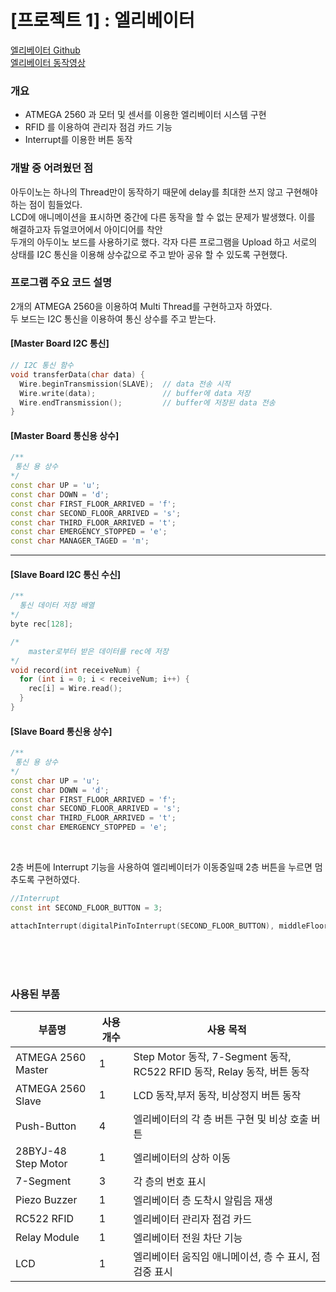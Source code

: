 # **[프로젝트 1] : 엘리베이터**
[엘리베이터 Github] <br>
[엘리베이터 동작영상]

[엘리베이터 Github]: https://github.com/Lateaksoo/Microprocesser/tree/master/elevator#readme
[엘리베이터 동작영상]: https://www.youtube.com/watch?v=zzhDEOv490g

### **개요**
- ATMEGA 2560 과 모터 및 센서를 이용한 엘리베이터 시스템 구현
- RFID 를 이용하여 관리자 점검 카드 기능
- Interrupt를 이용한 버튼 동작

### **개발 중 어려웠던 점**
아두이노는 하나의 Thread만이 동작하기 때문에 delay를 최대한 쓰지 않고 구현해야 하는 점이 힘들었다.   
LCD에 애니메이션을 표시하면 중간에 다른 동작을 할 수 없는 문제가 발생했다. 이를 해결하고자 듀얼코어에서 아이디어를 착안<br>
두개의 아두이노 보드를 사용하기로 했다. 각자 다른 프로그램을 Upload 하고 서로의 상태를 I2C 통신을 이용해 상수값으로 주고 받아 공유 할 수 있도록 구현했다. 

### **프로그램 주요 코드 설명**

2개의 ATMEGA 2560을 이용하여 Multi Thread를 구현하고자 하였다. <br>
두 보드는 I2C 통신을 이용하여 통신 상수를 주고 받는다.

#### [Master Board I2C 통신]
```c++
// I2C 통신 함수
void transferData(char data) {
  Wire.beginTransmission(SLAVE);  // data 전송 시작
  Wire.write(data);               // buffer에 data 저장
  Wire.endTransmission();         // buffer에 저장된 data 전송
}
```
#### [Master Board 통신용 상수]
```c++
/**
 통신 용 상수
*/
const char UP = 'u';
const char DOWN = 'd';
const char FIRST_FLOOR_ARRIVED = 'f';
const char SECOND_FLOOR_ARRIVED = 's';
const char THIRD_FLOOR_ARRIVED = 't';
const char EMERGENCY_STOPPED = 'e';
const char MANAGER_TAGED = 'm';
```
---
#### [Slave Board I2C 통신 수신]
```c++
/**
  통신 데이터 저장 배열
*/
byte rec[128];

/*
    master로부터 받은 데이터를 rec에 저장
*/
void record(int receiveNum) {
  for (int i = 0; i < receiveNum; i++) {
    rec[i] = Wire.read();
  }
}
```
#### [Slave Board 통신용 상수]
```c++
/**
 통신 용 상수
*/
const char UP = 'u';
const char DOWN = 'd';
const char FIRST_FLOOR_ARRIVED = 'f';
const char SECOND_FLOOR_ARRIVED = 's';
const char THIRD_FLOOR_ARRIVED = 't';
const char EMERGENCY_STOPPED = 'e';
```

<br>

2층 버튼에 Interrupt 기능을 사용하여 엘리베이터가 이동중일때 2층 버튼을 누르면 멈추도록 구현하였다.
 ```c++
 //Interrupt
 const int SECOND_FLOOR_BUTTON = 3;

 attachInterrupt(digitalPinToInterrupt(SECOND_FLOOR_BUTTON), middleFloorStop, FALLING);
```


<br><br><br>




### **사용된 부품**
|부품명|사용 개수|사용 목적|
|---|---|---
|ATMEGA 2560 Master| 1 |Step Motor 동작, 7-Segment 동작, RC522 RFID 동작, Relay 동작, 버튼 동작 |
|ATMEGA 2560 Slave| 1 |LCD 동작,부저 동작, 비상정지 버튼 동작|
|Push-Button   |4   |엘리베이터의 각 층 버튼 구현 및 비상 호출 버튼
|28BYJ-48 Step Motor|1 |엘리베이터의 상하 이동 
|7-Segment | 3 | 각 층의 번호 표시
|Piezo Buzzer|1 | 엘리베이터 층 도착시 알림음 재생
|RC522 RFID  |1  |엘리베이터 관리자 점검 카드
|Relay Module|1 | 엘리베이터 전원 차단 기능
|LCD | 1| 엘리베이터 움직임 애니메이션, 층 수 표시, 점검중 표시
